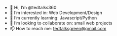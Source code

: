 - 👋 Hi, I’m @tedtalks360
- 👀 I’m interested in: Web Development/Design
- 🌱 I’m currently learning: Javascript/Python
- 💞️ I’m looking to collaborate on: small web projects
- 📫 How to reach me: tedtalksgreen@gmail.com

<!---
tedtalks360/tedtalks360 is a ✨ special ✨ repository because its `README.md` (this file) appears on your GitHub profile.
You can click the Preview link to take a look at your changes.
--->
